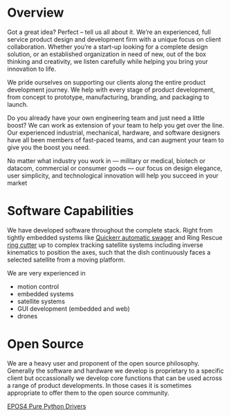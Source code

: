 # Overview
Got a great idea? Perfect – tell us all about it. We’re an experienced, full service product design and development firm with a unique focus on client collaboration. Whether you’re a start-up looking for a complete design solution, or an established organization in need of new, out of the box thinking and creativity, we listen carefully while helping you bring your innovation to life.

We pride ourselves on supporting our clients along the entire product development journey. We help with every stage of product development, from concept to prototype, manufacturing, branding, and packaging to launch.

Do you already have your own engineering team and just need a little boost? We can work as extension of your team to help you get over the line. Our experienced industrial, mechanical, hardware, and software designers have all been members of fast-paced teams, and can augment your team to give you the boost you need.

No matter what industry you work in — military or medical, biotech or datacom, commercial or consumer goods — our focus on design elegance, user simplicity, and technological innovation will help you succeed in your market

# Software Capabilities
We have developed software throughout the complete stack. Right from tightly embedded systems like [Quickerr automatic swager](https://quickerrsystems.com/) and Ring Rescue [ring cutter](https://www.ringrescue.com/) up to complex tracking satellite systems including inverse kinematics to position the axes, such that the dish continuously faces a selected satellite from a moving platform.

We are very experienced in 
- motion control
- embedded systems
- satellite systems
- GUI development (embedded and web)
- drones

# Open Source
We are a heavy user and proponent of the open source philosophy. Generally the software and hardware we develop is proprietary to a specific client but occassionally we develop core functions that can be used across a range of product developments. In those cases it is sometimes appropriate to offer them to the open source community.

[EPOS4 Pure Python Drivers](https://github.com/jarraneil/maxon-python)

<!--

**Here are some ideas to get you started:**

🙋‍♀️ A short introduction - what is your organization all about?
🌈 Contribution guidelines - how can the community get involved?
👩‍💻 Useful resources - where can the community find your docs? Is there anything else the community should know?
🍿 Fun facts - what does your team eat for breakfast?
🧙 Remember, you can do mighty things with the power of [Markdown](https://docs.github.com/github/writing-on-github/getting-started-with-writing-and-formatting-on-github/basic-writing-and-formatting-syntax)
-->
